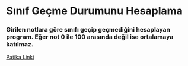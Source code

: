 # Sınıf Geçme Durumunu Hesaplama

### Girilen notlara göre sınıfı geçip geçmediğini hesaplayan program. Eğer not 0 ile 100 arasında değil ise ortalamaya katılmaz.

[Patika Linki](https://app.patika.dev/courses/backend-bootcamp-hazirlik-programi-3hafta/pratik-sinif-gecme)
